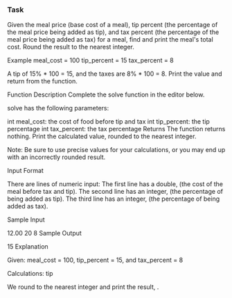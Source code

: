 ### Task
Given the meal price (base cost of a meal), tip percent (the percentage of the meal price being added as tip), and tax percent (the percentage of the meal price being added as tax) for a meal, find and print the meal's total cost. Round the result to the nearest integer.

Example
meal_cost = 100
tip_percent = 15
tax_percent = 8

A tip of 15% * 100 = 15, and the taxes are 8% * 100 = 8. Print the value  and return from the function.

Function Description
Complete the solve function in the editor below.

solve has the following parameters:

int meal_cost: the cost of food before tip and tax
int tip_percent: the tip percentage
int tax_percent: the tax percentage
Returns The function returns nothing. Print the calculated value, rounded to the nearest integer.

Note: Be sure to use precise values for your calculations, or you may end up with an incorrectly rounded result.

Input Format

There are  lines of numeric input:
The first line has a double,  (the cost of the meal before tax and tip).
The second line has an integer,  (the percentage of  being added as tip).
The third line has an integer,  (the percentage of  being added as tax).

Sample Input

12.00
20
8
Sample Output

15
Explanation

Given:
meal_cost = 100, tip_percent = 15, and tax_percent = 8

Calculations:
tip 



We round  to the nearest integer and print the result, .
